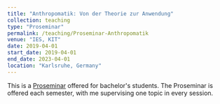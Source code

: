 ```yaml
---
title: "Anthropomatik: Von der Theorie zur Anwendung"
collection: teaching
type: "Proseminar"
permalink: /teaching/Proseminar-Anthropomatik
venue: "IES, KIT"
date: 2019-04-01
start_date: 2019-04-01
end_date: 2023-04-01
location: "Karlsruhe, Germany"
---
```


This is a [Proseminar](https://ies.iar.kit.edu/english/16_1177.php) offered for bachelor's students. The Proseminar is offered each semester, with me supervising one topic in every session.
